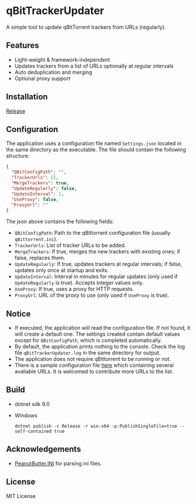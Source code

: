 # qBitTrackerUpdater

A simple tool to update qBitTorrent trackers from URLs (regularly).

## Features

- Light-weight & framework-independent
- Updates trackers from a list of URLs optionally at regular intervals
- Auto deduplication and merging
- Optional proxy support

## Installation

[Release](https://github.com/detached64/qBitTrackerUpdater/releases)

## Configuration

The application uses a configuration file named `Settings.json` located in the same directory as the executable. The file should contain the following structure:

```json
{
  "QBitConfigPath": "",
  "TrackerUrls": [],
  "MergeTrackers": true,
  "UpdateRegularly": false,
  "UpdateInterval": 1,
  "UseProxy": false,
  "ProxyUrl": ""
}
```

The json above contains the following fields:

- `QBitConfigPath`: Path to the qBittorrent configuration file (usually `qBittorrent.ini`).
- `TrackerUrls`: List of tracker URLs to be added.
- `MergeTrackers`: If true, merges the new trackers with existing ones; if false, replaces them.
- `UpdateRegularly`: If true, updates trackers at regular intervals; if false, updates only once at startup and exits.
- `UpdateInterval`: Interval in minutes for regular updates (only used if `UpdateRegularly` is true). Accepts integer values only.
- `UseProxy`: If true, uses a proxy for HTTP requests.
- `ProxyUrl`: URL of the proxy to use (only used if `UseProxy` is true).

## Notice

- If executed, the application will read the configuration file. If not found, it will create a default one. The settings created contain default values except for `QBitConfigPath`, which is completed automatically.
- By default, the application prints nothing to the console. Check the log file `qBitTrackerUpdater.log` in the same directory for output.
- The application does not require qBittorrent to be running or not.
- There is a sample configuration file [here](./docs/Settings.json) which containing several avaliable URLs. It is welcomed to contribute more URLs to the list.

## Build

- dotnet sdk 9.0

- Windows

  `dotnet publish -c Release -r win-x64 -p:PublishSingleFile=true --self-contained true`

## Acknowledgements

- [PeanutButter.INI](https://github.com/fluffynuts/PeanutButter) for parsing ini files.

## License

MIT License